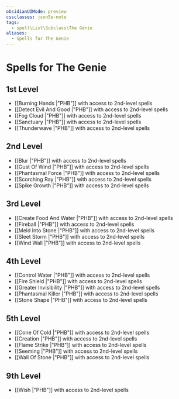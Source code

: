 ```yaml
---
obsidianUIMode: preview
cssclasses: json5e-note
tags:
  - spell\List\Subclass\The Genie
aliases:
  - Spells for The Genie
---
```

# Spells for The Genie

## 1st Level

- [[Burning Hands \|"PHB"]] with access to 2nd-level spells
- [[Detect Evil And Good \|"PHB"]] with access to 2nd-level spells
- [[Fog Cloud \|"PHB"]] with access to 2nd-level spells
- [[Sanctuary \|"PHB"]] with access to 2nd-level spells
- [[Thunderwave \|"PHB"]] with access to 2nd-level spells

## 2nd Level

- [[Blur \|"PHB"]] with access to 2nd-level spells
- [[Gust Of Wind \|"PHB"]] with access to 2nd-level spells
- [[Phantasmal Force \|"PHB"]] with access to 2nd-level spells
- [[Scorching Ray \|"PHB"]] with access to 2nd-level spells
- [[Spike Growth \|"PHB"]] with access to 2nd-level spells

## 3rd Level

- [[Create Food And Water \|"PHB"]] with access to 2nd-level spells
- [[Fireball \|"PHB"]] with access to 2nd-level spells
- [[Meld Into Stone \|"PHB"]] with access to 2nd-level spells
- [[Sleet Storm \|"PHB"]] with access to 2nd-level spells
- [[Wind Wall \|"PHB"]] with access to 2nd-level spells

## 4th Level

- [[Control Water \|"PHB"]] with access to 2nd-level spells
- [[Fire Shield \|"PHB"]] with access to 2nd-level spells
- [[Greater Invisibility \|"PHB"]] with access to 2nd-level spells
- [[Phantasmal Killer \|"PHB"]] with access to 2nd-level spells
- [[Stone Shape \|"PHB"]] with access to 2nd-level spells

## 5th Level

- [[Cone Of Cold \|"PHB"]] with access to 2nd-level spells
- [[Creation \|"PHB"]] with access to 2nd-level spells
- [[Flame Strike \|"PHB"]] with access to 2nd-level spells
- [[Seeming \|"PHB"]] with access to 2nd-level spells
- [[Wall Of Stone \|"PHB"]] with access to 2nd-level spells

## 9th Level

- [[Wish \|"PHB"]] with access to 2nd-level spells
